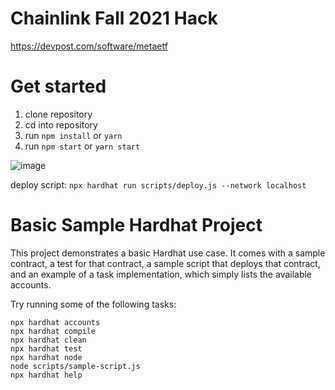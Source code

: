 # Chainlink Fall 2021 Hack

https://devpost.com/software/metaetf

# Get started
1. clone repository
2. cd into repository
3. run `npm install` or `yarn`
4. run `npm start` or `yarn start`

![image](https://user-images.githubusercontent.com/43570913/139567346-ff89b26a-bd9a-4a4b-aca5-e9bdc0c03a88.png)

deploy script: `npx hardhat run scripts/deploy.js --network localhost`


# Basic Sample Hardhat Project

This project demonstrates a basic Hardhat use case. It comes with a sample contract, a test for that contract, a sample script that deploys that contract, and an example of a task implementation, which simply lists the available accounts.

Try running some of the following tasks:

```shell
npx hardhat accounts
npx hardhat compile
npx hardhat clean
npx hardhat test
npx hardhat node
node scripts/sample-script.js
npx hardhat help
```
